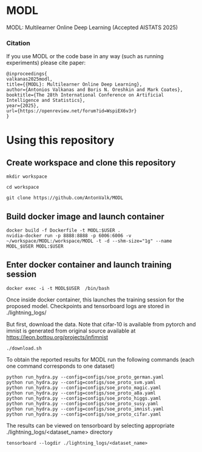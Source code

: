 # MODL
MODL: Multilearner Online Deep Learning (Accepted AISTATS 2025)

### Citation
If you use MODL or the code base in any way (such as running experiments) please cite paper: 
```
@inproceedings{
valkanas2025modl,
title={{MODL}: Multilearner Online Deep Learning},
author={Antonios Valkanas and Boris N. Oreshkin and Mark Coates},
booktitle={The 28th International Conference on Artificial Intelligence and Statistics},
year={2025},
url={https://openreview.net/forum?id=WspiEX6v3r}
}
```

# Using this repository

## Create workspace and clone this repository

```mkdir workspace```

```cd workspace```

```git clone https://github.com/AntonValk/MODL```

## Build docker image and launch container 
```
docker build -f Dockerfile -t MODL:$USER .
nvidia-docker run -p 8888:8888 -p 6006:6006 -v ~/workspace/MODL:/workspace/MODL -t -d --shm-size="1g" --name MODL_$USER MODL:$USER
```

## Enter docker container and launch training session

```
docker exec -i -t MODL$USER  /bin/bash 
```
Once inside docker container, this launches the training session for the proposed model. Checkpoints and tensorboard logs are stored in ./lightning_logs/

But first, download the data. Note that cifar-10 is available from pytorch and imnist is generated from original source available at https://leon.bottou.org/projects/infimnist
```
./download.sh
```
To obtain the reported results for MODL run the following commands (each one command corresponds to one dataset)
```
python run_hydra.py --config=configs/soe_proto_german.yaml
python run_hydra.py --config=configs/soe_proto_svm.yaml
python run_hydra.py --config=configs/soe_proto_magic.yaml
python run_hydra.py --config=configs/soe_proto_a8a.yaml
python run_hydra.py --config=configs/soe_proto_higgs.yaml
python run_hydra.py --config=configs/soe_proto_susy.yaml
python run_hydra.py --config=configs/soe_proto_imnist.yaml
python run_hydra.py --config=configs/soe_proto_cifar.yaml
```

The results can be viewed on tensorboard by selecting appropriate ./lightning_logs/<dataset_name> directory

```
tensorboard --logdir ./lightning_logs/<dataset_name>
```
